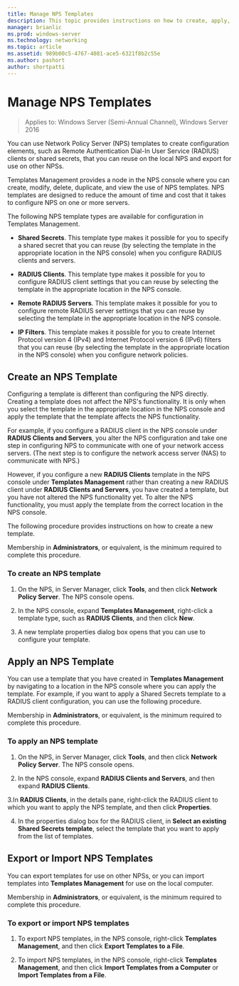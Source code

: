 ```yaml
---
title: Manage NPS Templates
description: This topic provides instructions on how to create, apply, export, and import NPS templates for Network Policy Server in Windows Server 2016.
manager: brianlic
ms.prod: windows-server
ms.technology: networking
ms.topic: article
ms.assetid: 989b00c5-4767-4081-ace5-6321f8b2c55e
ms.author: pashort 
author: shortpatti
---
```


# Manage NPS Templates

>Applies to: Windows Server (Semi-Annual Channel), Windows Server 2016

You can use Network Policy Server \(NPS\) templates to create configuration elements, such as Remote Authentication Dial-In User Service \(RADIUS\) clients or shared secrets, that you can reuse on the local NPS and export for use on other NPSs. 

Templates Management provides a node in the NPS console where you can create, modify, delete, duplicate, and view the use of NPS templates. NPS templates are designed to reduce the amount of time and cost that it takes to configure NPS on one or more servers.

The following NPS template types are available for configuration in Templates Management.

- **Shared Secrets**. This template type makes it possible for you to specify a shared secret that you can reuse (by selecting the template in the appropriate location in the NPS console) when you configure RADIUS clients and servers. 

- **RADIUS Clients**. This template type makes it possible for you to configure RADIUS client settings that you can reuse by selecting the template in the appropriate location in the NPS console.

- **Remote RADIUS Servers**. This template makes it possible for you to configure remote RADIUS server settings that you can reuse by selecting the template in the appropriate location in the NPS console. 

- **IP Filters**. This template makes it possible for you to create Internet Protocol version 4 (IPv4) and Internet Protocol version 6 \(IPv6\) filters that you can reuse \(by selecting the template in the appropriate location in the NPS console\) when you configure network policies.

## Create an NPS Template

Configuring a template is different than configuring the NPS directly. Creating a template does not affect the NPS's functionality. It is only when you select the template in the appropriate location in the NPS console and apply the template that the template affects the NPS functionality. 

For example, if you configure a RADIUS client in the NPS console under **RADIUS Clients and Servers**, you alter the NPS configuration and take one step in configuring NPS to communicate with one of your network access servers. \(The next step is to configure the network access server \(NAS\) to communicate with NPS.\) 

However, if you configure a new **RADIUS Clients** template in the NPS console under **Templates Management** rather than creating a new RADIUS client under **RADIUS Clients and Servers**, you have created a template, but you have not altered the NPS functionality yet. To alter the NPS functionality, you must apply the template from the correct location in the NPS console.

The following procedure provides instructions on how to create a new template.

Membership in **Administrators**, or equivalent, is the minimum required to complete this procedure.

### To create an NPS template


1. On the NPS, in Server Manager, click **Tools**, and then click **Network Policy Server**. The NPS console opens. 

2. In the NPS console, expand **Templates Management**, right-click a template type, such as **RADIUS Clients**, and then click **New**.

3. A new template properties dialog box opens that you can use to configure your template.

## Apply an NPS Template

You can use a template that you have created in **Templates Management** by navigating to a location in the NPS console where you can apply the template. For example, if you want to apply a Shared Secrets template to a RADIUS client configuration, you can use the following procedure.

Membership in **Administrators**, or equivalent, is the minimum required to complete this procedure.

### To apply an NPS template

1. On the NPS, in Server Manager, click **Tools**, and then click **Network Policy Server**. The NPS console opens.

2. In the NPS console, expand **RADIUS Clients and Servers**, and then expand **RADIUS Clients**.

3.In **RADIUS Clients**, in the details pane, right-click the RADIUS client to which you want to apply the NPS template, and then click **Properties**.

4. In the properties dialog box for the RADIUS client, in **Select an existing Shared Secrets template**, select the template that you want to apply from the list of templates.

## Export or Import NPS Templates

You can export templates for use on other NPSs, or you can import templates into **Templates Management** for use on the local computer. 

Membership in **Administrators**, or equivalent, is the minimum required to complete this procedure.

### To export or import NPS templates

1. To export NPS templates, in the NPS console, right-click **Templates Management**, and then click **Export Templates to a File**.

2. To import NPS templates, in the NPS console, right-click **Templates Management**, and then click **Import Templates from a Computer** or **Import Templates from a File**.


